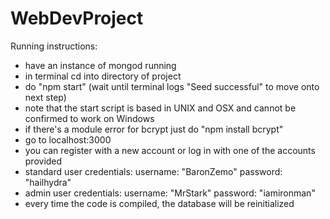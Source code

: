 # WebDevProject
Running instructions:
- have an instance of mongod running
- in terminal cd into directory of project
- do "npm start" (wait until terminal logs "Seed successful" to move onto next step)
- note that the start script is based in UNIX and OSX and cannot be confirmed to work on Windows
- if there's a module error for bcrypt just do "npm install bcrypt"
- go to localhost:3000
- you can register with a new  account or log in with one of the accounts provided
- standard user credentials: username: "BaronZemo" password: "hailhydra"
- admin user credentials: username: "MrStark" password: "iamironman"
- every time the code is compiled, the database will be reinitialized
